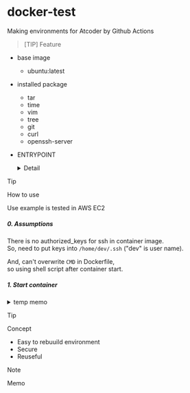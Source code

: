 # docker-test

Making environments for Atcoder by Github Actions

> [TIP]
> Feature

- base image  
  - ubuntu:latest
- installed package  
  - tar
  - time  
  - vim  
  - tree  
  - git  
  - curl
  - openssh-server  
  
- ENTRYPOINT  
  <details>
    <summary>Detail</summary>

    ```bash
    #!/bin/bash
    set -e

    # copy pub_key
    if [ -f /authorized_keys ]; then
      mkdir -p /home/dev/.ssh
      cp /authorized_keys /home/dev/.ssh/authorized_keys
      chown -R dev:dev /home/dev/.ssh
      chmod 700 /home/dev/.ssh
      chmod 600 /home/dev/.ssh/authorized_keys
    fi

    # start sshd
    exec /usr/sbin/sshd -D
    ```
  </details>  

> [!TIP]
> How to use

Use example is tested in AWS EC2
##### 0. Assumptions
There is no authorized_keys for ssh in container image.  
So, need to put keys into ```/home/dev/.ssh``` ("dev" is user name).
  
And, can't overwrite ```CMD``` in Dockerfile,  
so using shell script after container start.

##### 1. Start container



<details>
    <summary>temp memo</summary>
    
    ```
    [ec2-user@ip-10-0-10-242 cpp-run]$ cat docker-compose.yaml
    services:
      cpp-ssh:
        image: ghcr.io/ky381011/cpp-env
        ports:
          - "2222:22"
        volumes:
          - type: bind
            source: ./authorized_keys
            target: /home/dev/.ssh/authorized_keys
    [ec2-user@ip-10-0-10-242 cpp-run]$ cat setting.sh
    #!/bin/bash
    set -e

    docker compose exec cpp-ssh bash -c "
      chown -R dev:dev /home/dev/.ssh && \
      chmod 700 /home/dev/.ssh && \
      chmod 600 /home/dev/.ssh/authorized_keys
    "
    [ec2-user@ip-10-0-10-242 cpp-run]$ ssh -p 2222 dev@localhost
    Welcome to Ubuntu 24.04.2 LTS (GNU/Linux 6.1.140-154.222.amzn2023.x86_64 x86_64)

    * Documentation:  https://help.ubuntu.com
    * Management:     https://landscape.canonical.com
    * Support:        https://ubuntu.com/pro

    This system has been minimized by removing packages and content that are
    not required on a system that users do not log into.

    To restore this content, you can run the 'unminimize' command.
    Last login: Sun Jun 15 21:41:02 2025 from 172.20.0.1
    dev@98af4a646e94:~$
    ```

</details>  

> [!TIP]
> Concept
- Easy to rebuuild environment
- Secure
- Reuseful

> [!NOTE]
> Memo